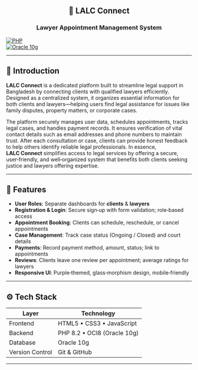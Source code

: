 <h2 align="center"> 🎯 LALC Connect  </h2>
<h3 align="center"> Lawyer Appointment Management System</h3>


[![PHP](https://img.shields.io/badge/PHP-8.2-blue)](https://www.php.net/)  
[![Oracle 10g](https://img.shields.io/badge/Oracle-10g-orange)](https://www.oracle.com/database/)  

---

## 🚀 Introduction

**LALC Connect** is a dedicated platform built to streamline legal support in Bangladesh by connecting clients with qualified lawyers efficiently. Designed as a centralized system, it organizes essential information for both clients and lawyers—helping users find legal assistance for issues like family disputes, property matters, or corporate cases.

The platform securely manages user data, schedules appointments, tracks legal cases, and handles payment records. It ensures verification of vital contact details such as email addresses and phone numbers to maintain trust. After each consultation or case, clients can provide honest feedback to help others identify reliable legal professionals. In essence, **LALC Connect** simplifies access to legal services by offering a secure, user‑friendly, and well‑organized system that benefits both clients seeking justice and lawyers offering expertise.

---

## 🎯 Features

- **User Roles**: Separate dashboards for **clients** & **lawyers**  
- **Registration & Login**: Secure sign‑up with form validation; role‑based access  
- **Appointment Booking**: Clients can schedule, reschedule, or cancel appointments  
- **Case Management**: Track case status (Ongoing / Closed) and court details  
- **Payments**: Record payment method, amount, status; link to appointments  
- **Reviews**: Clients leave one review per appointment; average ratings for lawyers  
- **Responsive UI**: Purple‑themed, glass‑morphism design, mobile‑friendly  

---

## ⚙️ Tech Stack

| Layer             | Technology                 |
|-------------------|----------------------------|
| Frontend          | HTML5 • CSS3 • JavaScript  |
| Backend           | PHP 8.2 • OCI8 (Oracle 10g)|
| Database          | Oracle 10g                 |
| Version Control   | Git & GitHub               |

---
